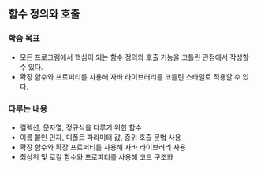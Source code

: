 ## 함수 정의와 호출

### 학습 목표
- 모든 프로그램에서 핵심이 되는 함수 정의와 호출 기능을 코틀린 관점에서 작성할 수 있다.
- 확장 함수와 프로퍼티를 사용해 자바 라이브러리를 코틀린 스타일로 적용할 수 있다.


### 다루는 내용
- 컬렉션, 문자열, 정규식을 다루기 위한 함수
- 이름 붙인 인자, 디폴트 파라미터 값, 중위 호출 문법 사용
- 확장 함수와 확장 프로퍼티를 사용해 자바 라이브러리 사용
- 최상위 및 로컬 함수와 프로퍼티를 사용해 코드 구조화
